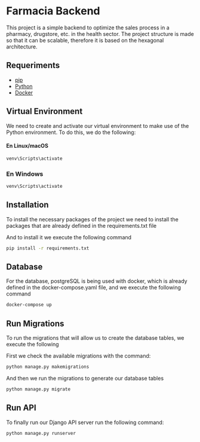# Farmacia Backend

This project is a simple backend to optimize the sales process in a pharmacy, drugstore, etc. in the health sector. The project structure is made so that it can be scalable, therefore it is based on the hexagonal architecture.

## Requeriments
- [pip](https://pip.pypa.io/en/stable/)
- [Python](https://www.python.org/downloads)
- [Docker](https://www.docker.com)

## Virtual Environment

We need to create and activate our virtual environment to make use of the Python environment. 
To do this, we do the following:

#### En Linux/macOS

```bash
venv\Scripts\activate
```
### En Windows

```bash
venv\Scripts\activate
```

## Installation

To install the necessary packages of the project we need to install the packages that are already defined in the requirements.txt file

And to install it we execute the following command

```bash
pip install -r requirements.txt
```

## Database

For the database, postgreSQL is being used with docker, which is already defined in the docker-compose.yaml file, and we execute the following command

```bash
docker-compose up
```

## Run Migrations

To run the migrations that will allow us to create the database tables, we execute the following

First we check the available migrations with the command:

```bash
python manage.py makemigrations 
```
And then we run the migrations to generate our database tables


```bash
python manage.py migrate
```

## Run API

To finally run our Django API server run the following command:

```bash
python manage.py runserver
```

